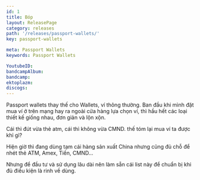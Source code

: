 ```yaml
---
id: 1
title: Bóp
layout: ReleasePage
category: releases
path: '/releases/passport-wallets/'
key: passport-wallets

meta: Passport Wallets
keywords: Passport Wallets

YoutubeID: 
bandcampAlbum: 
bandcamp: 
ektoplazm: 
discogs: 
---
```


Passport wallets thay thế cho Wallets, ví thông thường. Ban đầu khi mình đặt mua ví ở trên mạng hay ra ngoài cửa hàng lựa chọn ví, thì hầu hết các loại thiết kế giống nhau, đơn giản và lộn xộn.

Cái thì đút vừa thẻ atm, cái thì không vừa CMND. thế tóm lại mua ví ta được khỉ gì?

Hiện giờ thì đang dùng tạm cái hàng sản xuất China nhưng cũng đủ chỗ để nhét thẻ ATM, Amex, Tiền, CMND... 

Nhưng để đầu tư và sử dụng lâu dài nên làm sẵn cái list này để chuẩn bị khi đủ điều kiện là rinh về dùng.

